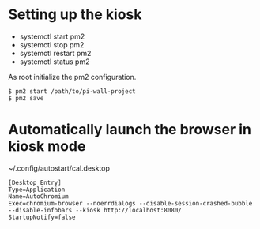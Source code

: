 # Setting up the kiosk

- systemctl start pm2
- systemctl stop pm2
- systemctl restart pm2
- systemctl status pm2

As root initialize the pm2 configuration.

``` shell
$ pm2 start /path/to/pi-wall-project
$ pm2 save
```

# Automatically launch the browser in kiosk mode
~/.config/autostart/cal.desktop
```
[Desktop Entry]
Type=Application
Name=AutoChromium
Exec=chromium-browser --noerrdialogs --disable-session-crashed-bubble --disable-infobars --kiosk http://localhost:8080/
StartupNotify=false
```
